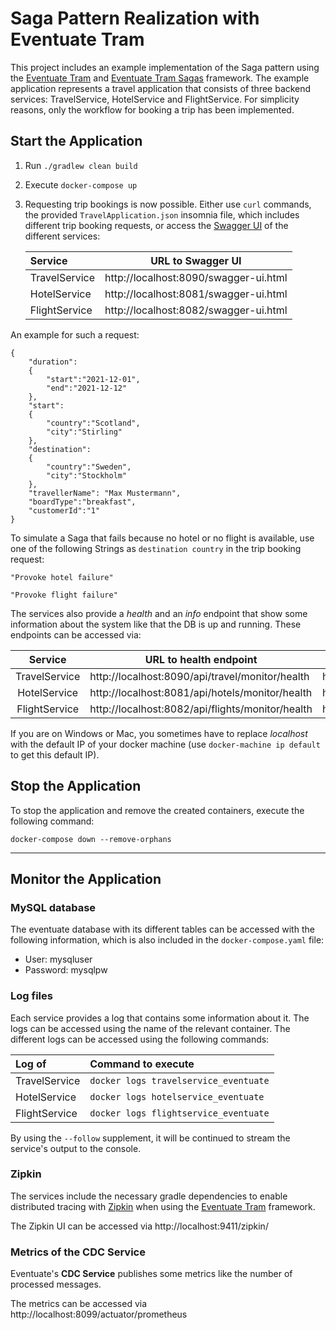 # Saga Pattern Realization with Eventuate Tram
This project includes an example implementation of the Saga pattern using the [Eventuate Tram](https://github.com/eventuate-tram/eventuate-tram-core) 
and [Eventuate Tram Sagas](https://github.com/eventuate-tram/eventuate-tram-sagas) framework.
The example application represents a travel application that consists of three backend services: TravelService,
HotelService and FlightService. For simplicity reasons, only the workflow for booking a trip has been implemented.

## Start the Application

1. Run `./gradlew clean build`


2. Execute `docker-compose up `


3. Requesting trip bookings is now possible. Either use `curl` commands,
   the provided `TravelApplication.json` insomnia file, which includes different trip booking requests,
   or access the [Swagger UI](https://swagger.io/tools/swagger-ui/) of the different services:
   
   | __Service__ | __URL to Swagger UI__ |
   |:-------|:-------------------:| 
   |TravelService| http://localhost:8090/swagger-ui.html
   |HotelService| http://localhost:8081/swagger-ui.html
   |FlightService| http://localhost:8082/swagger-ui.html

An example for such a request:
```
{
    "duration":
    {
        "start":"2021-12-01",
        "end":"2021-12-12"
    },
    "start":
    {
        "country":"Scotland",
        "city":"Stirling"
    },
    "destination":
    {
        "country":"Sweden",
        "city":"Stockholm"
    },
    "travellerName": "Max Mustermann",
    "boardType":"breakfast",
    "customerId":"1"
}
```

To simulate a Saga that fails because no hotel or no flight is available, use one of the following Strings
as `destination country` in the trip booking request:
```
"Provoke hotel failure"

"Provoke flight failure"
```

The services also provide a *health* and an *info* endpoint that show some information about the system like
that the DB is up and running. These endpoints can be accessed via:

| __Service__ | __URL to health endpoint__ |  __URL to info endpoint__ |
|:-------:|------------------|-------------------|
|TravelService| http://localhost:8090/api/travel/monitor/health | http://localhost:8090/api/travel/monitor/info
|HotelService| http://localhost:8081/api/hotels/monitor/health | http://localhost:8081/api/hotels/monitor/info
|FlightService| http://localhost:8082/api/flights/monitor/health | http://localhost:8082/api/flights/monitor/info


If you are on Windows or Mac, you sometimes have to replace _localhost_ with the default IP of your docker machine (use `docker-machine ip default` to get this default IP).

## Stop the Application

To stop the application and remove the created containers, execute the following command:
```
docker-compose down --remove-orphans
```

----------------------------

## Monitor the Application

### MySQL database

The eventuate database with its different tables can be accessed with the following information, 
which is also included in the `docker-compose.yaml` file:

- User: mysqluser 
- Password: mysqlpw

### Log files
Each service provides a log that contains some information about it. The logs can be accessed
using the name of the relevant container. The different logs can be accessed using the following commands:

| __Log of__ | __Command to execute__ |
|:-------|:-------------------|
|TravelService| `docker logs travelservice_eventuate`|
|HotelService| `docker logs hotelservice_eventuate`|
|FlightService|  `docker logs flightservice_eventuate`|

By using the `--follow` supplement, it will be continued to stream the service's output to the console.

### Zipkin
The services include the necessary gradle dependencies to enable distributed tracing with [Zipkin](https://zipkin.io/)
when using the [Eventuate Tram](https://github.com/eventuate-tram/eventuate-tram-core) framework. 

The Zipkin UI can be accessed via http://localhost:9411/zipkin/

### Metrics of the CDC Service

Eventuate's __CDC Service__ publishes some metrics like the number of processed messages.

The metrics can be accessed via http://localhost:8099/actuator/prometheus